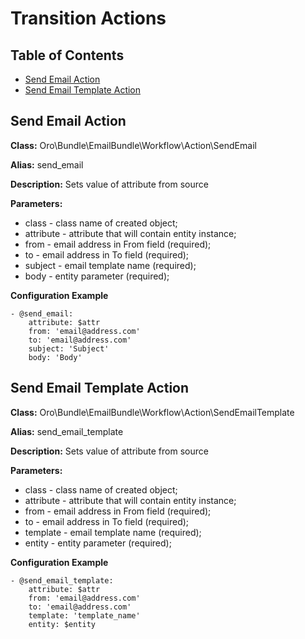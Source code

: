 Transition Actions
=======================

Table of Contents
-----------------
 - [Send Email Action](#send-email-action)
 - [Send Email Template Action](#send-email-template-action)


Send Email Action
-----------------

**Class:** Oro\Bundle\EmailBundle\Workflow\Action\SendEmail

**Alias:** send_email

**Description:** Sets value of attribute from source

**Parameters:**
  - class - class name of created object;
  - attribute - attribute that will contain entity instance;
  - from - email address in From field (required);
  - to - email address in To field (required);
  - subject - email template name (required);
  - body - entity parameter (required);

**Configuration Example**
```
- @send_email:
    attribute: $attr
    from: 'email@address.com'
    to: 'email@address.com'
    subject: 'Subject'
    body: 'Body'

```

Send Email Template Action
--------------------------

**Class:** Oro\Bundle\EmailBundle\Workflow\Action\SendEmailTemplate

**Alias:** send_email_template

**Description:** Sets value of attribute from source

**Parameters:**
  - class - class name of created object;
  - attribute - attribute that will contain entity instance;
  - from - email address in From field (required);
  - to - email address in To field (required);
  - template - email template name (required);
  - entity - entity parameter (required);

**Configuration Example**
```
- @send_email_template:
    attribute: $attr
    from: 'email@address.com'
    to: 'email@address.com'
    template: 'template_name'
    entity: $entity

```
